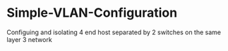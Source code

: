 # Simple-VLAN-Configuration
Configuing and isolating 4 end host separated by 2 switches on the same layer 3 network 
